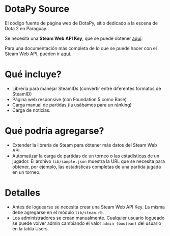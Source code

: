 # DotaPy Source
El código fuente de página web de DotaPy, sitio dedicado a la escena de Dota 2 en Paraguay.

Se necesita una **Steam Web API Key**, que se puede obtener [aquí](http://steamcommunity.com/dev/apikey).

Para una documentación más completa de lo que se puede hacer con el Steam Web API, pueden ir [aquí](https://lab.xpaw.me/steam_api_documentation.html).

# Qué incluye?
* Librería para manejar SteamIDs (convertir entre diferentes formatos de SteamID)
* Página web responsive (con Foundation 5 como Base)
* Carga manual de partidas (la usábamos para un ránking)
* Carga de noticias.

# Qué podría agregarse?
* Extender la librería de Steam para obtener más datos del Steam Web API.
* Automatizar la carga de partidas de un torneo o las estadísticas de un jugador. El archivo <code>lib/sample.json</code> muestra la URL que se necesita para obtener, por ejemplo, las estadísticas completas de una partida jugada en un torneo.

# Detalles
* Antes de loguearse se necesita crear una Steam Web API Key. La misma debe agregarse en el módulo <code>lib/steam.rb</code>.
* Los administradores se crean manualmente. Cualquier usuario logueado se puede volver admin cambiando el valor <code>admin (boolean)</code> del usuario en la tabla Users.
